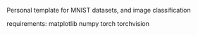 Personal template for MNIST datasets, and image classification

requirements: matplotlib numpy torch torchvision 

